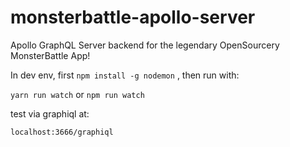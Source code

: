 # monsterbattle-apollo-server
Apollo GraphQL Server backend for the legendary OpenSourcery MonsterBattle App!

In dev env, first
`
npm install -g nodemon
`
, then run with:

`
yarn run watch
`
or
`
npm run watch
`

test via graphiql at:

`
localhost:3666/graphiql
`
